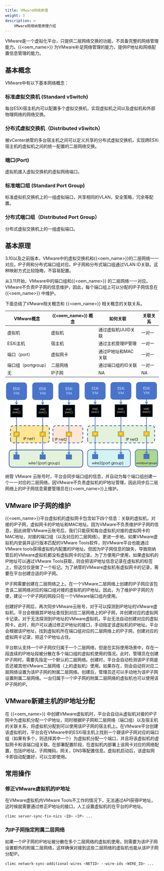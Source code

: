 ```yaml
---
title: VMware网络原理
weight: 3
description: >
    VMware网络纳管原理介绍
---
```


VMware是一个虚拟化平台，只提供二层网络交换的功能，不具备完整的网络管理能力。{{<oem_name>}} 为VMware补足网络管理的能力，提供IP地址和网络配置信息管理的能力。

## 基本概念

VMware中有以下基本网络概念：

### 标准虚拟交换机 (Standard vSwitch)

每台ESXi宿主机内可以配置多个虚拟交换机，实现虚拟机之间以及虚拟机和外部物理网络的网络交换。

### 分布式虚拟交换机（Distributed vSwitch）

被vCenter纳管的多台宿主机之间可以定义共享的分布式虚拟交换机，实现跨ESXi宿主机的虚拟机之间的统一配置的二层网络交换。

### 端口(Port)

虚拟机接入虚拟交换机的虚拟网络端口。

### 标准端口组 (Standard Port Group)

标准虚拟机交换机上的一组虚拟端口，共享相同的VLAN，安全策略，冗余等配置。

### 分布式端口组（Distributed Port Group）

分布式虚拟交换机上的一组虚拟端口。

## 基本原理

3.10以及之前版本，VMware中的虚拟交换机和{{<oem_name>}}的二层网络一一对应。IP子网和分布式端口组对应。IP子网和分布式端口组通过VLAN ID关联。这种映射方式比较隐晦，不容易配置。

从3.11开始，VMware中的端口组和{{<oem_name>}} 的二层网络一一对应。VMware不负责IP子网的信息维护，因此，每个端口组上可以分配的IP子网信息在 {{<oem_name>}} 中维护。

下面总结了VMware相关概念和 {{<oem_name>}} 相关概念的关联关系。

| VMware概念          | {{<oem_name>}} 概念 |    如何关联          |  关联关系      |
|--------------------|---------------------|--------------------|---------------|
| 虚拟机              | 虚拟机               | 通过虚拟机UUID关联    | 一对一         |
| ESXi主机            | 宿主机               | 通过主机管理IP管理    | 一对一         |
| 端口（port）        | 虚拟网卡              | 通过IP地址和MAC关联   | 一对一         |
| 端口组（portgroup） | 二层网络              | 通过端口组的ID关联     | 一对一         |
| 无                 | IP子网               | NA                  | NA            |

<img src="./vmwarenet.png" width="600">

纳管 VMware 云账号时，平台会同步端口组的信息，并自动为每个端口组创建一个一一对应的二层网络。因VMware不负责虚拟机的IP地址管理，因此同步后二层网络上的IP子网信息需要管理员在{{<oem_name>}}上维护。

## VMware IP子网的维护

{{<oem_name>}}平台虚拟机的虚拟网卡包含如下四个信息：关联的虚拟机，对接的IP子网，虚拟网卡的IP地址和MAC地址。因为VMware不负责维护IP子网的信息，因此纳管VMware云账号后，我们只能获知每台虚拟机对接的虚拟网卡的MAC地址，对接的端口组（以及对应的二层网络）。更进一步地，如果VMware虚拟机内安装并运行版本匹配的VMware Tools软件，则VMware平台也能通过VMware tools获得虚拟机内配置的IP地址。但因为IP子网信息的缺失，导致刚纳管后的VMware虚拟机都没有虚拟网卡的记录。为了方便用户使用，如果虚拟机的IP地址可以通过VMware Tools获取，则会把该IP地址信息记录在虚拟机的标签上，但这仅仅是做了一个标记。为了纳管的VMware虚拟机有虚拟网卡的记录，需要在平台创建合适的IP子网。

IP子网需要创建在二层网络之上。在一个VMware二层网络上创建的IP子网应该包含该二层网络对应的端口组对接的虚拟机的IP地址。因此，为了维护IP子网的方便，建议一个IP子网的网段只在一个VMware端口组内使用。

创建好IP子网后，再次同步VMware云账号，对于可以探测到IP地址的VMware虚拟机，平台会根据其IP地址查找到对应二层网络上的IP子网，并创建对应的虚拟网卡记录。对于无法探测到IP地址的VMware虚拟机，平台无法自动创建对应的虚拟网卡。此时，用户可以通过修正IP地址的接口，手动指定该虚拟机的IP地址。平台会根据该IP地址，找到虚拟机所在端口组对应的二层网络上的IP子网，创建对应的虚拟网卡记录，把这个IP地址占住。

平台默认支持一个IP子网仅归属于一个二层网络，但是在实际使用场景中，存在一段连续的IP地址段被分散在多个端口组的虚拟机使用的情况。此时，管理员在创建IP子网时，需要先指定一个默认的二层网络。创建时，平台会自动检测该IP子网是否还被其他VMware二层网络（上的虚拟机）使用。如果存在，则会自动将对应二层网络设置为该IP子网的附属二层网络。创建后，管理员还可以手动地为该IP子网设置附属二层网络。一台归属于一个IP子网的附属二层网络的虚拟机也可以使用该IP子网的IP。

## VMware新建主机的IP地址分配

在 {{<oem_name>}} 中创建VMware虚拟机时，平台会自动从虚拟机对接的IP子网中为虚拟机分配一个IP地址，同时根据IP子网和二层网络（端口组）以及宿主机的关联关系，将虚拟机分配到可以使用该IP子网的宿主机上。在VMware平台创建该虚拟机时，平台会在VMware中的ESXi宿主机上找到一个跟该IP子网对应的端口组（如果有多个，则选择其中一个）为虚拟机分配一个端口，并且将该虚拟机的虚拟网卡和该端口组关联。在部署配置阶段，在虚拟机内部署上该网卡对应的网络配置，包括IP地址，子网掩码，网关，DNS等配置信息。虚拟机启动后，该虚拟网卡即自动配置好，可以立即使用。

## 常用操作

### 修正VMware虚拟机的IP地址

在VMware虚拟机内VMware Tools不工作的情况下，无法通过API获得IP地址，这时候就需要通过修正IP地址的接口，人工设置虚拟机的在平台的IP地址。

```bash
climc server-sync-fix-nics <ID> <IP> ...
```

### 为IP子网指定附属二层网络

如果一个IP子网的IP地址被分散在多个二层网络的虚拟机使用，则需要为该IP子网设置额外的附属二层网络，这样确保对接到这些二层网络的虚拟机也能从该IP子网分配IP。

```bash
climc network-sync-additional-wires <NETID> --wire-ids <WIRE_ID> ...
```